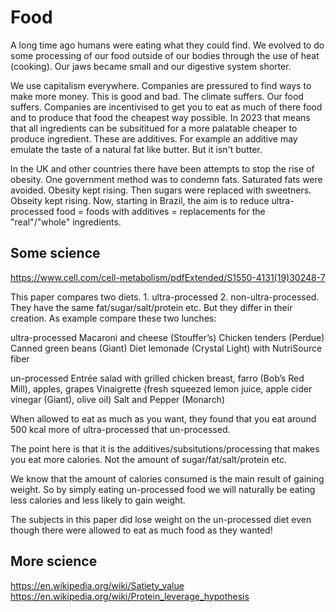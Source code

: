# Food
A long time ago humans were eating what they could find. We evolved to do some processing of our food outside of our bodies through the use of heat (cooking). Our jaws became small and our digestive system shorter.

We use capitalism everywhere. Companies are pressured to find ways to make more money. This is good and bad. The climate suffers. Our food suffers. Companies are incentivised to get you to eat as much of there food and to produce that food the cheapest way possible. In 2023 that means that all ingredients can be subsititued for a more palatable cheaper to produce ingredient. These are additives. For example an additive may emulate the taste of a natural fat like butter. But it isn't butter.

In the UK and other countries there have been attempts to stop the rise of obesity. One government method was to condemn fats. Saturated fats were avoided. Obesity kept rising. Then sugars were replaced with sweetners. Obseity kept rising. Now, starting in Brazil, the aim is to reduce ultra-processed food = foods with additives = replacements for the "real"/"whole" ingredients.

## Some science

https://www.cell.com/cell-metabolism/pdfExtended/S1550-4131(19)30248-7

This paper compares two diets. 1. ultra-processed 2. non-ultra-processed. They have the same fat/sugar/salt/protein etc. But they differ in their creation. As example compare these two lunches:

ultra-processed
Macaroni and cheese (Stouffer’s)
Chicken tenders (Perdue)
Canned green beans (Giant)
Diet lemonade (Crystal Light) with NutriSource fiber

un-processed
Entrée salad with grilled chicken breast, farro (Bob’s Red Mill), apples, grapes
Vinaigrette (fresh squeezed lemon juice, apple cider vinegar (Giant), olive oil)
Salt and Pepper (Monarch)

When allowed to eat as much as you want, they found that you eat around 500 kcal more of ultra-processed that un-processed.

The point here is that it is the additives/subsitutions/processing that makes you eat more calories. Not the amount of sugar/fat/salt/protein etc.

We know that the amount of calories consumed is the main result of gaining weight. So by simply eating un-processed food we will naturally be eating less calories and less likely to gain weight.

The subjects in this paper did lose weight on the un-processed diet even though there were allowed to eat as much food as they wanted!


## More science
https://en.wikipedia.org/wiki/Satiety_value
https://en.wikipedia.org/wiki/Protein_leverage_hypothesis
